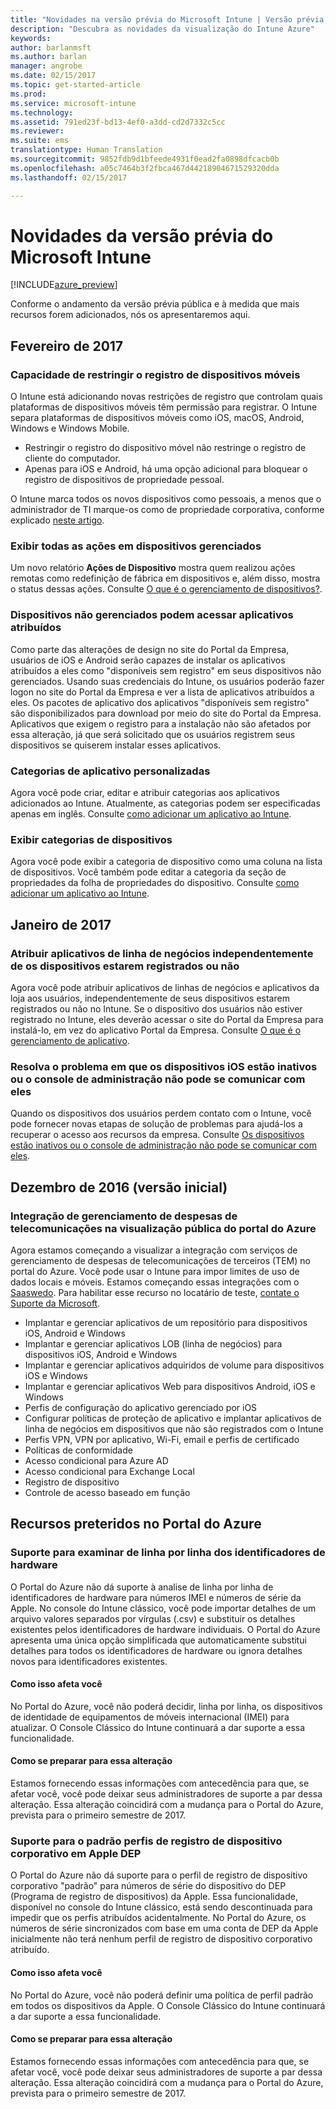 ```yaml
---
title: "Novidades na versão prévia do Microsoft Intune | Versão prévia do Intune Azure | Microsoft Docs"
description: "Descubra as novidades da visualização do Intune Azure"
keywords: 
author: barlanmsft
ms.author: barlan
manager: angrobe
ms.date: 02/15/2017
ms.topic: get-started-article
ms.prod: 
ms.service: microsoft-intune
ms.technology: 
ms.assetid: 791ed23f-bd13-4ef0-a3dd-cd2d7332c5cc
ms.reviewer: 
ms.suite: ems
translationtype: Human Translation
ms.sourcegitcommit: 9852fdb9d1bfeede4931f0ead2fa0898dfcacb0b
ms.openlocfilehash: a05c7464b3f2fbca467d44218904671529320dda
ms.lasthandoff: 02/15/2017

---
```


# <a name="whats-new-in-the-microsoft-intune-preview"></a>Novidades da versão prévia do Microsoft Intune

[!INCLUDE[azure_preview](../includes/azure_preview.md)]

Conforme o andamento da versão prévia pública e à medida que mais recursos forem adicionados, nós os apresentaremos aqui.

## <a name="february-2017"></a>Fevereiro de 2017

### <a name="ability-to-restrict-mobile-device-enrollment---747600-795782--"></a>Capacidade de restringir o registro de dispositivos móveis <!--747600, 795782-->
O Intune está adicionando novas restrições de registro que controlam quais plataformas de dispositivos móveis têm permissão para registrar. O Intune separa plataformas de dispositivos móveis como iOS, macOS, Android, Windows e Windows Mobile.

* Restringir o registro do dispositivo móvel não restringe o registro de cliente do computador.  
* Apenas para iOS e Android, há uma opção adicional para bloquear o registro de dispositivos de propriedade pessoal.

O Intune marca todos os novos dispositivos como pessoais, a menos que o administrador de TI marque-os como de propriedade corporativa, conforme explicado [neste artigo](https://docs.microsoft.com/en-us/intune/deploy-use/manage-corporate-owned-devices).

### <a name="view-all-actions-on-managed-devices---677150--"></a>Exibir todas as ações em dispositivos gerenciados <!--677150-->
Um novo relatório __Ações de Dispositivo__ mostra quem realizou ações remotas como redefinição de fábrica em dispositivos e, além disso, mostra o status dessas ações. Consulte [O que é o gerenciamento de dispositivos?](https://docs.microsoft.com/intune-azure/manage-devices/what-is).

### <a name="non-managed-devices-can-access-assigned-apps---664691--"></a>Dispositivos não gerenciados podem acessar aplicativos atribuídos <!--664691-->
Como parte das alterações de design no site do Portal da Empresa, usuários de iOS e Android serão capazes de instalar os aplicativos atribuídos a eles como "disponíveis sem registro" em seus dispositivos não gerenciados. Usando suas credenciais do Intune, os usuários poderão fazer logon no site do Portal da Empresa e ver a lista de aplicativos atribuídos a eles. Os pacotes de aplicativo dos aplicativos "disponíveis sem registro" são disponibilizados para download por meio do site do Portal da Empresa. Aplicativos que exigem o registro para a instalação não são afetados por essa alteração, já que será solicitado que os usuários registrem seus dispositivos se quiserem instalar esses aplicativos.

### <a name="custom-app-categories---748805--"></a>Categorias de aplicativo personalizadas <!--748805-->
Agora você pode criar, editar e atribuir categorias aos aplicativos adicionados ao Intune. Atualmente, as categorias podem ser especificadas apenas em inglês.
Consulte [como adicionar um aplicativo ao Intune](/intune-azure/manage-apps/add-apps).

### <a name="display-device-categories---814654--"></a>Exibir categorias de dispositivos <!--814654-->
Agora você pode exibir a categoria de dispositivo como uma coluna na lista de dispositivos. Você também pode editar a categoria da seção de propriedades da folha de propriedades do dispositivo. Consulte [como adicionar um aplicativo ao Intune](/intune-azure/manage-apps/add-apps). 

## <a name="january-2017"></a>Janeiro de 2017

### <a name="assign-line-of-business-apps-whether-or-not-devices-are-enrolled---748823--"></a>Atribuir aplicativos de linha de negócios independentemente de os dispositivos estarem registrados ou não <!--748823-->
Agora você pode atribuir aplicativos de linhas de negócios e aplicativos da loja aos usuários, independentemente de seus dispositivos estarem registrados ou não no Intune. Se o dispositivo dos usuários não estiver registrado no Intune, eles deverão acessar o site do Portal da Empresa para instalá-lo, em vez do aplicativo Portal da Empresa. Consulte [O que é o gerenciamento de aplicativo](/intune-azure/manage-apps/what-is-app-management).

### <a name="resolve-issue-where-ios-devices-are-inactive-or-the-admin-console-cannot-communicate-with-them"></a>Resolva o problema em que os dispositivos iOS estão inativos ou o console de administração não pode se comunicar com eles
Quando os dispositivos dos usuários perdem contato com o Intune, você pode fornecer novas etapas de solução de problemas para ajudá-los a recuperar o acesso aos recursos da empresa. Consulte [Os dispositivos estão inativos ou o console de administração não pode se comunicar com eles](/intune-azure/enroll-devices/troubleshoot-device-enrollment#devices-are-inactive-or-the-admin-console-cannot-communicate-with-them).

## <a name="december-2016-initial-release"></a>Dezembro de 2016 (versão inicial)

### <a name="telecom-expense-management-integration-in-public-preview-of-azure-portal--747605--"></a>Integração de gerenciamento de despesas de telecomunicações na visualização pública do portal do Azure<!--747605-->
Agora estamos começando a visualizar a integração com serviços de gerenciamento de despesas de telecomunicações de terceiros (TEM) no portal do Azure. Você pode usar o Intune para impor limites de uso de dados locais e móveis. Estamos começando essas integrações com o [Saaswedo](http://www.saaswedo.com). Para habilitar esse recurso no locatário de teste, [contate o Suporte da Microsoft](https://docs.microsoft.com/intune/troubleshoot/how-to-get-support-for-microsoft-intune).

- Implantar e gerenciar aplicativos de um repositório para dispositivos iOS, Android e Windows
- Implantar e gerenciar aplicativos LOB (linha de negócios) para dispositivos iOS, Android e Windows
- Implantar e gerenciar aplicativos adquiridos de volume para dispositivos iOS e Windows
- Implantar e gerenciar aplicativos Web para dispositivos Android, iOS e Windows
- Perfis de configuração do aplicativo gerenciado por iOS
- Configurar políticas de proteção de aplicativo e implantar aplicativos de linha de negócios em dispositivos que não são registrados com o Intune
- Perfis VPN, VPN por aplicativo, Wi-Fi, email e perfis de certificado
- Políticas de conformidade
- Acesso condicional para Azure AD
- Acesso condicional para Exchange Local
- Registro de dispositivo
- Controle de acesso baseado em função

## <a name="deprecated-features-in-the-azure-portal"></a>Recursos preteridos no Portal do Azure

### <a name="support-for-row-by-row-review-of-hardware-identifiers"></a>Suporte para examinar de linha por linha dos identificadores de hardware
O Portal do Azure não dá suporte à analise de linha por linha de identificadores de hardware para números IMEI e números de série da Apple. No console do Intune clássico, você pode importar detalhes de um arquivo valores separados por vírgulas (.csv) e substituir os detalhes existentes pelos identificadores de hardware individuais. O Portal do Azure apresenta uma única opção simplificada que automaticamente substitui detalhes para todos os identificadores de hardware ou ignora detalhes novos para identificadores existentes.

#### <a name="how-this-affects-you"></a>Como isso afeta você
No Portal do Azure, você não poderá decidir, linha por linha, os dispositivos de identidade de equipamentos de móveis internacional (IMEI) para atualizar. O Console Clássico do Intune continuará a dar suporte a essa funcionalidade.

#### <a name="how-to-get-ready-for-this-change"></a>Como se preparar para essa alteração
Estamos fornecendo essas informações com antecedência para que, se afetar você, você pode deixar seus administradores de suporte a par dessa alteração. Essa alteração coincidirá com a mudança para o Portal do Azure, prevista para o primeiro semestre de 2017.


### <a name="support-for-default-corporate-device-enrollment-profiles-in-apple-dep"></a>Suporte para o padrão perfis de registro de dispositivo corporativo em Apple DEP
O Portal do Azure não dá suporte para o perfil de registro de dispositivo corporativo "padrão" para números de série do dispositivo do DEP (Programa de registro de dispositivos) da Apple. Essa funcionalidade, disponível no console do Intune clássico, está sendo descontinuada para impedir que os perfis atribuídos acidentalmente. No Portal do Azure, os números de série sincronizados com base em uma conta de DEP da Apple inicialmente não terá nenhum perfil de registro de dispositivo corporativo atribuído.

#### <a name="how-this-affects-you"></a>Como isso afeta você
No Portal do Azure, você não poderá definir uma política de perfil padrão em todos os dispositivos da Apple. O Console Clássico do Intune continuará a dar suporte a essa funcionalidade.

#### <a name="how-to-get-ready-for-this-change"></a>Como se preparar para essa alteração
Estamos fornecendo essas informações com antecedência para que, se afetar você, você pode deixar seus administradores de suporte a par dessa alteração. Essa alteração coincidirá com a mudança para o Portal do Azure, prevista para o primeiro semestre de 2017.

